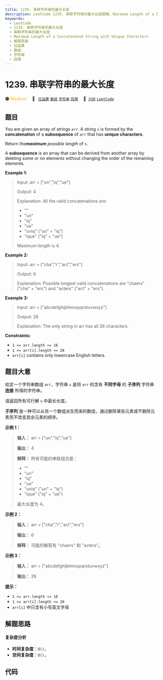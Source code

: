 ```yaml
---
title: 1239. 串联字符串的最大长度
description: LeetCode 1239. 串联字符串的最大长度题解，Maximum Length of a Concatenated String with Unique Characters，包含解题思路、复杂度分析以及完整的 JavaScript 代码实现。
keywords:
  - LeetCode
  - 1239. 串联字符串的最大长度
  - 串联字符串的最大长度
  - Maximum Length of a Concatenated String with Unique Characters
  - 解题思路
  - 位运算
  - 数组
  - 字符串
  - 回溯
---
```


# 1239. 串联字符串的最大长度

🟠 <font color=#ffb800>Medium</font>&emsp; 🔖&ensp; [`位运算`](/tag/bit-manipulation.md) [`数组`](/tag/array.md) [`字符串`](/tag/string.md) [`回溯`](/tag/backtracking.md)&emsp; 🔗&ensp;[`力扣`](https://leetcode.cn/problems/maximum-length-of-a-concatenated-string-with-unique-characters) [`LeetCode`](https://leetcode.com/problems/maximum-length-of-a-concatenated-string-with-unique-characters)

## 题目

You are given an array of strings `arr`. A string `s` is formed by the
**concatenation** of a **subsequence** of `arr` that has **unique
characters**.

Return _the**maximum** possible length_ of `s`.

A **subsequence** is an array that can be derived from another array by
deleting some or no elements without changing the order of the remaining
elements.



**Example 1:**

> Input: arr = ["un","iq","ue"]
> 
> Output: 4
> 
> Explanation: All the valid concatenations are:
> - ""
> - "un"
> - "iq"
> - "ue"
> - "uniq" ("un" + "iq")
> - "ique" ("iq" + "ue")
> 
> Maximum length is 4.

**Example 2:**

> Input: arr = ["cha","r","act","ers"]
> 
> Output: 6
> 
> Explanation: Possible longest valid concatenations are "chaers" ("cha" + "ers") and "acters" ("act" + "ers").

**Example 3:**

> Input: arr = ["abcdefghijklmnopqrstuvwxyz"]
> 
> Output: 26
> 
> Explanation: The only string in arr has all 26 characters.

**Constraints:**

  * `1 <= arr.length <= 16`
  * `1 <= arr[i].length <= 26`
  * `arr[i]` contains only lowercase English letters.


## 题目大意

给定一个字符串数组 `arr`，字符串 `s` 是将 `arr` 的含有 **不同字母** 的 **子序列** 字符串 **连接** 所得的字符串。

请返回所有可行解 `s` 中最长长度。

**子序列** 是一种可以从另一个数组派生而来的数组，通过删除某些元素或不删除元素而不改变其余元素的顺序。



**示例 1：**

> 
> 
> 
> 
> 
> **输入：** arr = ["un","iq","ue"]
> 
> **输出：** 4
> 
> **解释：** 所有可能的串联组合是：
> - ""
> - "un"
> - "iq"
> - "ue"
> - "uniq" ("un" + "iq")
> - "ique" ("iq" + "ue")
> 
> 最大长度为 4。
> 
> 

**示例 2：**

> 
> 
> 
> 
> 
> **输入：** arr = ["cha","r","act","ers"]
> 
> **输出：** 6
> 
> **解释：** 可能的解答有 "chaers" 和 "acters"。
> 
> 

**示例 3：**

> 
> 
> 
> 
> 
> **输入：** arr = ["abcdefghijklmnopqrstuvwxyz"]
> 
> **输出：** 26
> 
> 



**提示：**

  * `1 <= arr.length <= 16`
  * `1 <= arr[i].length <= 26`
  * `arr[i]` 中只含有小写英文字母


## 解题思路

#### 复杂度分析

- **时间复杂度**：`O()`，
- **空间复杂度**：`O()`，

## 代码

```javascript

```